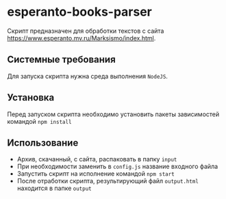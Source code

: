 # esperanto-books-parser
Скрипт предназначен для обработки текстов с сайта https://www.esperanto.mv.ru/Marksismo/index.html.

## Системные требования
Для запуска скрипта нужна среда выполнения `NodeJS`.

## Установка
Перед запуском скрипта необходимо установить пакеты зависимостей командой `npm install`

## Использование
- Архив, скачанный, с сайта, распаковать в папку `input`
- При необходимости заменить в `config.js` название входного файла
- Запустить скрипт на исполнение командой `npm start`
- После отработки скрипта, результирующий файл `output.html` находится в папке `output`